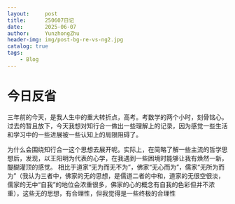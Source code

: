 ```yaml
---
layout:     post
title:      250607日记
date:       2025-06-07
author:     YunzhongZhu
header-img: img/post-bg-re-vs-ng2.jpg
catalog: true
tags:
    - Blog
---
```


# 今日反省
三年前的今天，是我人生中的重大转折点，高考。考数学的两个小时，刻骨铭心。
过去的暂且放下，今天我想对知行合一做出一些理解上的记录，因为感觉一些生活和学习中的一些进展被一些认知上的局限阻碍了。

为什么会围绕知行合一这个思想去展开呢。实际上，在简略了解一些主流的哲学思想后，发现，以王阳明为代表的心学，在我遇到一些困境时能够让我有焕然一新，醍醐灌顶的感觉。
相比于道家“无为而无不为”，佛家“无心而为”，儒家“无所为而为”（我认为三者中，佛家的无的思想，是儒道二者的中和，道家的无很空很淡，儒家的无中“自我”的地位会浓重很多，佛家的心的概念有自我的色彩但并不浓重），这些无的思想，有合理性，但我觉得是一些终极的合理性

